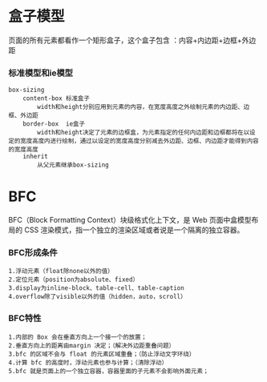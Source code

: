 # 盒子模型
页面的所有元素都看作一个矩形盒子，这个盒子包含 ：内容+内边距+边框+外边距
### 标准模型和ie模型
    box-sizing
        content-box 标准盒子 
            width和height分别应用到元素的内容，在宽度高度之外绘制元素的内边距、边框、外边距
        border-box  ie盒子  
            width和height决定了元素的边框盒，为元素指定的任何内边距和边框都将在以设定的宽度高度内进行绘制，通过以设定的宽度高度分别减去外边距、边框、内边距才能得到内容的宽度高度
        inherit
            从父元素继承box-sizing
# BFC
BFC（Block Formatting Context）块级格式化上下文，是 Web 页面中盒模型布局的 CSS 渲染模式，指一个独立的渲染区域或者说是一个隔离的独立容器。
### BFC形成条件
    1.浮动元素（float除none以外的值）  
    2.定位元素（position为absolute、fixed）  
    3.display为inline-block、table-cell、table-caption  
    4.overflow除了visible以外的值（hidden，auto，scroll）
### BFC特性
    1.内部的 Box 会在垂直方向上一个接一个的放置；
    2.垂直方向上的距离由margin 决定；（解决外边距重叠问题）
    3.bfc 的区域不会与 float 的元素区域重叠；（防止浮动文字环绕）
    4.计算 bfc 的高度时，浮动元素也参与计算；（清除浮动）
    5.bfc 就是页面上的一个独立容器，容器里面的子元素不会影响外面元素；
